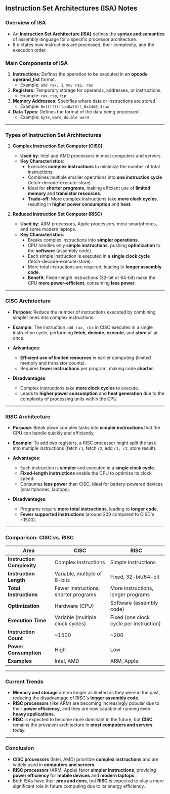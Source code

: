 ## Instruction Set Architectures (ISA) Notes

### **Overview of ISA**
- An **Instruction Set Architecture (ISA)** defines the **syntax and semantics** of assembly language for a specific processor architecture.
- It dictates how instructions are processed, their complexity, and the execution order.
  
### **Main Components of ISA**
1. **Instructions**: Defines the operation to be executed in an **opcode operand_list** format.
   - Example: `add rax, 1`, `mov rsp, rax`
2. **Registers**: Temporary storage for operands, addresses, or instructions.
   - Example: `rax`, `rsp`, `rip`
3. **Memory Addresses**: Specifies where data or instructions are stored.
   - Example: `0xffffffffaa8a25ff`, `0x44d0`, `$rax`
4. **Data Types**: Defines the format of the data being processed.
   - Example: `byte`, `word`, `double word`

---

### **Types of Instruction Set Architectures**
1. **Complex Instruction Set Computer (CISC)**
   - **Used by**: Intel and AMD processors in most computers and servers.
   - **Key Characteristics**:
     - Executes **complex instructions** to minimize the number of total instructions.
     - Combines multiple smaller operations into **one instruction cycle** (fetch-decode-execute-store).
     - Ideal for **shorter programs**, making efficient use of **limited memory** and **transistor resources**.
     - **Trade-off**: More complex instructions take **more clock cycles**, resulting in **higher power consumption** and **heat**.

2. **Reduced Instruction Set Computer (RISC)**
   - **Used by**: ARM processors, Apple processors, most smartphones, and some modern laptops.
   - **Key Characteristics**:
     - Breaks complex instructions into **simpler operations**.
     - CPU handles only **simple instructions**, pushing **optimization** to the **software** (assembly code).
     - Each simple instruction is executed in a **single clock cycle** (fetch-decode-execute-store).
     - More total instructions are required, leading to **longer assembly code**.
     - **Benefit**: Fixed-length instructions (32-bit or 64-bit) make the CPU **more power-efficient**, consuming **less power**.
  
---

### **CISC Architecture**
- **Purpose**: Reduce the number of instructions executed by combining simpler ones into complex instructions.
- **Example**: The instruction `add rax, rbx` in CISC executes in a single instruction cycle, performing **fetch**, **decode**, **execute**, and **store** all at once.
  
- **Advantages**:
  - **Efficient use of limited resources** in earlier computing (limited memory and transistor counts).
  - Requires **fewer instructions** per program, making code **shorter**.
  
- **Disadvantages**:
  - Complex instructions take **more clock cycles** to execute.
  - Leads to **higher power consumption** and **heat generation** due to the complexity of processing units within the CPU.

---

### **RISC Architecture**
- **Purpose**: Break down complex tasks into **simpler instructions** that the CPU can handle quickly and efficiently.
- **Example**: To add two registers, a RISC processor might split the task into multiple instructions (fetch `r1`, fetch `r2`, add `r1, r2`, store result).
  
- **Advantages**:
  - Each instruction is **simpler** and executed in a **single clock cycle**.
  - **Fixed-length instructions** enable the CPU to optimize its clock speed.
  - Consumes **less power** than CISC, ideal for battery-powered devices (smartphones, laptops).

- **Disadvantages**:
  - Programs require **more total instructions**, leading to **longer code**.
  - **Fewer supported instructions** (around 200 compared to CISC's ~1500).

---

### **Comparison: CISC vs. RISC**
| **Area**                  | **CISC**                                           | **RISC**                                      |
|---------------------------|---------------------------------------------------|-----------------------------------------------|
| **Instruction Complexity** | Complex instructions                              | Simple instructions                           |
| **Instruction Length**     | Variable, multiple of 8-bits                      | Fixed, 32-bit/64-bit                          |
| **Total Instructions**     | Fewer instructions, shorter programs              | More instructions, longer programs            |
| **Optimization**           | Hardware (CPU)                                    | Software (assembly code)                      |
| **Execution Time**         | Variable (multiple clock cycles)                  | Fixed (one clock cycle per instruction)       |
| **Instruction Count**      | ~1500                                             | ~200                                          |
| **Power Consumption**      | High                                              | Low                                           |
| **Examples**               | Intel, AMD                                        | ARM, Apple                                    |

---

### **Current Trends**
- **Memory and storage** are no longer as limited as they were in the past, reducing the disadvantage of RISC's **longer assembly code**.
- **RISC processors** (like ARM) are becoming increasingly popular due to their **power efficiency**, and they are now capable of running even **heavy applications**.
- **RISC** is expected to become more dominant in the future, but **CISC** remains the prevalent architecture in **most computers and servers** today.

---

### **Conclusion**
- **CISC processors** (Intel, AMD) prioritize **complex instructions** and are widely used in **computers and servers**.
- **RISC processors** (ARM, Apple) favor **simpler instructions**, providing **power efficiency** for **mobile devices** and **modern laptops**.
- Both ISAs have their **pros and cons**, but **RISC** is expected to play a more significant role in future computing due to its energy efficiency.